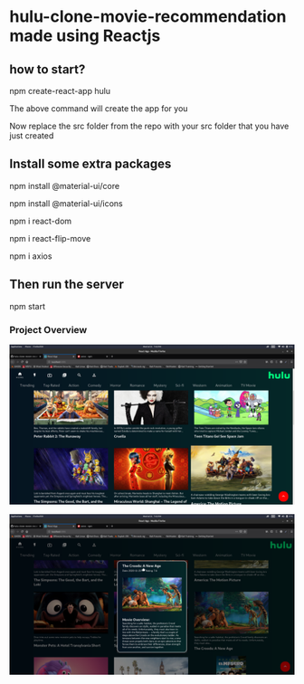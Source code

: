 # hulu-clone-movie-recommendation made using Reactjs

<h2>how to start?</h2>
npm create-react-app hulu
<p>The above command will create the app for you</p>
<p>Now replace the src folder from the repo with your src folder that you have just created</p>
<h2>Install some extra packages</h2>
<p>npm install @material-ui/core</p>
<p>npm install @material-ui/icons</p>
<p>npm i react-dom</p>
<p>npm i react-flip-move</p>
<p>npm i axios</p>
<h2>Then run the server</h2>
<p>npm start </p>

  <h3>Project Overview</h3>
  
  ![](1.png)
  
  ![](2.png)
  
  
